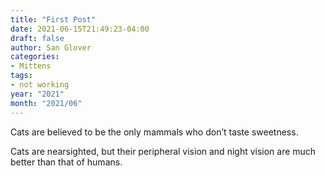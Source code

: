```yaml
---
title: "First Post"
date: 2021-06-15T21:49:23-04:00
draft: false
author: San Glover
categories: 
- Mittens
tags:
- not working
year: "2021"
month: "2021/06"
---
```

Cats are believed to be the only mammals who don’t taste sweetness.

<!-- more -->

Cats are nearsighted, but their peripheral vision and night vision are much better than that of humans.